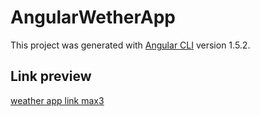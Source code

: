 # AngularWetherApp

This project was generated with [Angular CLI](https://github.com/angular/angular-cli) version 1.5.2.

## Link preview

[weather app link max3](https://simplistic-size.surge.sh/)
